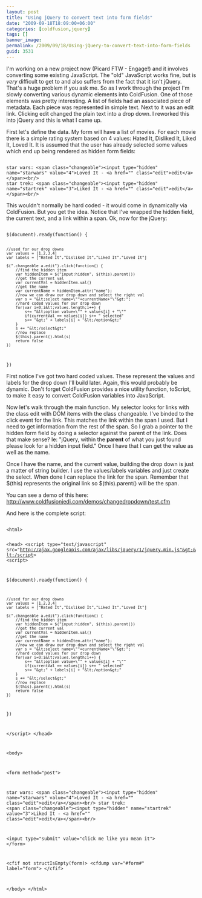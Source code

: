 ```yaml
---
layout: post
title: "Using jQuery to convert text into form fields"
date: "2009-09-18T18:09:00+06:00"
categories: [coldfusion,jquery]
tags: []
banner_image: 
permalink: /2009/09/18/Using-jQuery-to-convert-text-into-form-fields
guid: 3531
---
```


I'm working on a new project now (Picard FTW - Engage!) and it involves converting some existing JavaScript. The "old" JavaScript works fine, but is <i>very</i> difficult to get to and also suffers from the fact that it isn't jQuery. That's a huge problem if you ask me. So as I work through the project I'm slowly converting various dynamic elements into ColdFusion. One of those elements was pretty interesting. A list of fields had an associated piece of metadata. Each piece was represented in simple text. Next to it was an edit link. Clicking edit changed the plain text into a drop down. I reworked this into jQuery and this is what I came up.
<!--more-->
First let's define the data. My form will have a list of movies. For each movie there is a simple rating system based on 4 values: Hated It, Disliked It, Liked It, Loved It. It is assumed that the user has already selected some values which end up being rendered as hidden form fields:

<code>
star wars: &lt;span class="changeable"&gt;&lt;input type="hidden" name="starwars" value="4"&gt;Loved It - &lt;a href="" class="edit"&gt;edit&lt;/a&gt;&lt;/span&gt;&lt;br/&gt;
star trek: &lt;span class="changeable"&gt;&lt;input type="hidden" name="startrek" value="3"&gt;Liked It - &lt;a href="" class="edit"&gt;edit&lt;/a&gt;&lt;/span&gt;&lt;br/&gt;
</code>

This wouldn't normally be hard coded - it would come in dynamically via ColdFusion. But you get the idea. Notice that I've wrapped the hidden field, the current text, and a link within a span. Ok, now for the jQuery:

<code>
$(document).ready(function() {

	//used for our drop downs
	var values = [1,2,3,4]
	var labels = ["Hated It","Disliked It","Liked It","Loved It"]
	
	$(".changeable a.edit").click(function() {
		//find the hidden item
		var hiddenItem = $("input:hidden", $(this).parent())
		//get the current val
		var currentVal = hiddenItem.val()
		//get the name
		var currentName = hiddenItem.attr("name");
		//now we can draw our drop down and select the right val
		var s = "&lt;select name=\""+currentName+"\"&gt;";
		//hard coded values for our drop down
		for(var i=0;i&lt;values.length;i++) {
			s+= "&lt;option value=\"" + values[i] + "\""
			if(currentVal == values[i]) s+= " selected"
			s+= "&gt;" + labels[i] + "&lt;/option&gt;"
		}
		s += "&lt;/select&gt;"
		//now replace
		$(this).parent().html(s)
		return false	
	})

})
</code>

First notice I've got two hard coded values. These represent the values and labels for the drop down I'll build later. Again, this would probably be dynamic. Don't forget ColdFusion provides a nice utility function, toScript, to make it easy to convert ColdFusion variables into JavaScript.

Now let's walk through the main function. My selector looks for links with the class edit with DOM items with the class changeable. I've binded to the click event for the link. This matches the link within the span I used. But I need to get information from the rest of the span. So I grab a pointer to the hidden form field by doing a selector against the parent of the link. Does that make sense? Ie: "jQuery, within the <b>parent</b> of what you just found please look for a hidden input field." Once I have that I can get the value as well as the name.

Once I have the name, and the current value, building the drop down is just a matter of string builder. I use the values/labels variables and just create the select. When done I can replace the link for the span. Remember that $(this) represents the original link so $(this).parent() will be the span. 

You can see a demo of this here: <a href="http://www.raymondcamden.com/demos/changedropdown/test.cfm">http://www.coldfusionjedi.com/demos/changedropdown/test.cfm</a>

And here is the complete script:

<code>
&lt;html&gt;

&lt;head&gt;
&lt;script type="text/javascript" src="http://ajax.googleapis.com/ajax/libs/jquery/1/jquery.min.js"&gt;&lt;/script&gt;
&lt;script&gt;

$(document).ready(function() {

	//used for our drop downs
	var values = [1,2,3,4]
	var labels = ["Hated It","Disliked It","Liked It","Loved It"]
	
	$(".changeable a.edit").click(function() {
		//find the hidden item
		var hiddenItem = $("input:hidden", $(this).parent())
		//get the current val
		var currentVal = hiddenItem.val()
		//get the name
		var currentName = hiddenItem.attr("name");
		//now we can draw our drop down and select the right val
		var s = "&lt;select name=\""+currentName+"\"&gt;";
		//hard coded values for our drop down
		for(var i=0;i&lt;values.length;i++) {
			s+= "&lt;option value=\"" + values[i] + "\""
			if(currentVal == values[i]) s+= " selected"
			s+= "&gt;" + labels[i] + "&lt;/option&gt;"
		}
		s += "&lt;/select&gt;"
		//now replace
		$(this).parent().html(s)
		return false	
	})

})

&lt;/script&gt;
&lt;/head&gt;

&lt;body&gt;

&lt;form method="post"&gt;

star wars: &lt;span class="changeable"&gt;&lt;input type="hidden" name="starwars" value="4"&gt;Loved It - &lt;a href="" class="edit"&gt;edit&lt;/a&gt;&lt;/span&gt;&lt;br/&gt;
star trek: &lt;span class="changeable"&gt;&lt;input type="hidden" name="startrek" value="3"&gt;Liked It - &lt;a href="" class="edit"&gt;edit&lt;/a&gt;&lt;/span&gt;&lt;br/&gt;

&lt;input type="submit" value="click me like you mean it"&gt;
&lt;/form&gt;

&lt;cfif not structIsEmpty(form)&gt;
	&lt;cfdump var="#form#" label="form"&gt;
&lt;/cfif&gt;

&lt;/body&gt;
&lt;/html&gt;
</code>